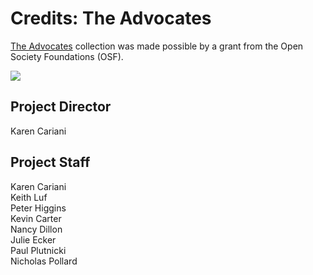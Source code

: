 # Credits: The Advocates
  
[The Advocates](/collections/advocates-advocates/full-program-video) collection was made possible by a grant from the Open Society Foundations (OSF).

[![](https://s3.amazonaws.com/openvault.wgbh.org/logos/OSF.jpg)](http://www.opensocietyfoundations.org)
  
## Project Director
Karen Cariani

## Project Staff
Karen Cariani<br/>
Keith Luf<br/>
Peter Higgins<br/>
Kevin Carter<br/>
Nancy Dillon<br/>
Julie Ecker<br/>
Paul Plutnicki<br/>
Nicholas Pollard<br/>






